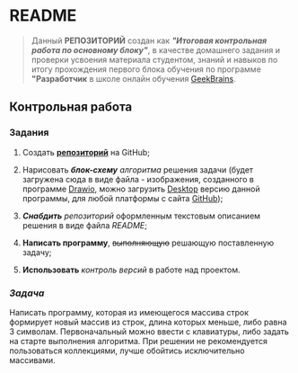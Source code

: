 # README 
>Данный **РЕПОЗИТОРИЙ** создан как ***"Итоговая контрольная работа по основному блоку"***, в качестве домашнего задания и проверки усвоения материала студентом, знаний и навыков по итогу прохождения первого блока обучения по программе **"Разработчик** в школе онлайн обучения [GeekBrains](https://gb.ru/).

## Контрольная работа

### Задания
1. Создать [**репозиторий**](https://github.com/ivanshh86/ControlTest_1.git) на GitHub;

2. Нарисовать ***блок-схему** алгоритма* решения задачи (будет загружена сюда в виде файла - изображения, созданного в программе [Drawio](https://www.drawio.com/), можно загрузить [Desktop](https://github.com/jgraph/drawio-desktop/releases/tag/v21.6.5) версию данной программы, для любой платформы с сайта [GitHub](https://github.com/));

3. ***Снабдить** репозиторий* оформленным текстовым описанием решения в виде файла *README*;

4. **Написать программу**, ~~выполняющую~~ решающую поставленную задачу;

5. **Использовать** _контроль версий_ в работе над проектом.

### *Задача*
Написать программу, которая из имеющегося массива строк формирует новый массив из строк, длина которых меньше, либо равна 3 символам. Первоначальный можно ввести с клавиатуры, либо задать на старте выполнения алгоритма. При решении не рекомендуется пользоваться коллекциями, лучше обойтись исключительно массивами.

